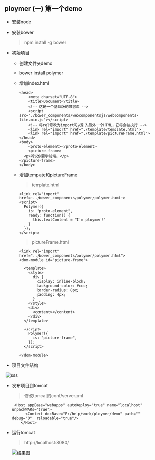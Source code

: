 ## ploymer (一) 第一个demo 

* 安装node

* 安装bower

  >npm install -g bower

* 初始项目

  * 创建文件夹demo

  * bower install polymer

  * 增加index.html

    ```
    <head>
        <meta charset="UTF-8">
        <title>Document</title>
        <!-- 这是一个基础版的兼容库 -->
        <script src="./bower_components/webcomponentsjs/webcomponents-lite.min.js"></script>
        <!-- 将rel修改为import可以引入另外一个HTML，它将会被执行 -->
        <link rel="import" href="./template/template.html">
        <link rel="import" href="./template/pictureFrame.html">
    </head>
    <body>
    	<proto-element></proto-element>
    	<picture-frame>
      <p>听说你要学前端。</p>
    </picture-frame>
    </body>

    ```

  * 增加template和pictureFrame

    > template.html

    ```
    <link rel="import" href="../bower_components/polymer/polymer.html">
    <script>
      Polymer({
        is: "proto-element",
        ready: function() {
          this.textContent = "I'm ploymer!"
        }
      });
    </script>
    ```

    > pictureFrame.html

    ```
    <link rel="import" href="../bower_components/polymer/polymer.html">
    <dom-module id="picture-frame">

      <template>
        <style>
          div {
            display: inline-block;
            background-color: #ccc;
            border-radius: 8px;
            padding: 4px;
          }
        </style>
        <div>
          <content></content>
        </div>
      </template>

      <script>
        Polymer({
          is: "picture-frame",
        });
      </script>

    </dom-module>
    ```

* 项目文件结构

​     ![sss](./img/一.png)



* 发布项目到tomcat

  > 修改tomcat的conf/server.xml

  ```
   <Host appBase="webapps" autoDeploy="true" name="localhost" unpackWARs="true">
        <Context docBase="E:/help/work/ploymer/demo" path="" debug="0"  reloadable="true"/>
      </Host>
  ```

* 运行tomcat 

  > http://localhost:8080/

  ![结果图](./img/一.2.png)